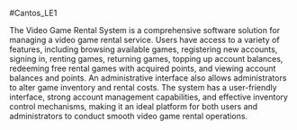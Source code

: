 #Cantos_LE1

The Video Game Rental System is a comprehensive software solution for managing a video game rental service. Users have access to a variety of features, including browsing available games, registering new accounts, signing in, renting games, returning games, topping up account balances, redeeming free rental games with acquired points, and viewing account balances and points. An administrative interface also allows administrators to alter game inventory and rental costs. The system has a user-friendly interface, strong account management capabilities, and effective inventory control mechanisms, making it an ideal platform for both users and administrators to conduct smooth video game rental operations.
